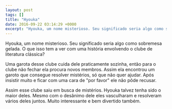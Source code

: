 ```yaml
---
layout: post
tags: []
title: "Hyouka"
date: 2016-09-22 03:14:29 +0000
excerpt: "Hyouka, um nome misterioso. Seu significado seria algo como sobremesa gelada. O que isso tem a ver com uma história envolvendo o clube de..."
---
```


Hyouka, um nome misterioso. Seu significado seria algo como sobremesa gelada. O que isso tem a ver com uma história envolvendo o clube de literatura clássica?

Uma garota desse clube cuida dele praticamente sozinha, então para o clube não fechar ela procura novos membros. Assim ela encontrou um garoto que consegue resolver mistérios, só que não quer ajudar. Após insistir muito e ficar com uma cara de "por favor" ele não pôde recusar.

Assim esse clube saiu em busca de mistérios. Hyouka talvez tenha sido o maior deles. Mesmo com o desânimo dele eles vasculharam e resolveram vários deles juntos. Muito interessante e bem divertido também.